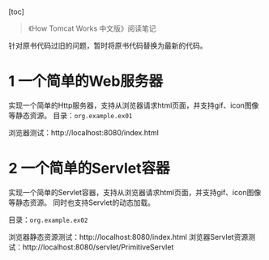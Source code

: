 [toc]
>《How Tomcat Works 中文版》阅读笔记

针对原书代码过旧的问题，暂时将原书代码替换为最新的代码。

# 1 一个简单的Web服务器
实现一个简单的Http服务器，支持从浏览器请求html页面，并支持gif、icon图像等静态资源。
目录：`org.example.ex01`

浏览器测试：http://localhost:8080/index.html

# 2 一个简单的Servlet容器
实现一个简单的Servlet容器，支持从浏览器请求html页面，并支持gif、icon图像等静态资源。
同时也支持Servlet的动态加载。

目录：`org.example.ex02`

浏览器静态资源测试：http://localhost:8080/index.html
浏览器Servlet资源测试：http://localhost:8080/servlet/PrimitiveServlet
